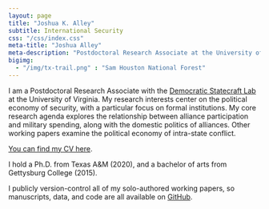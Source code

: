 ```yaml
---
layout: page
title: "Joshua K. Alley"
subtitle: International Security
css: "/css/index.css"
meta-title: "Joshua Alley"
meta-description: "Postdoctoral Research Associate at the University of Virginia"
bigimg:
  - "/img/tx-trail.png" : "Sam Houston National Forest" 
---
```


I am a Postdoctoral Research Associate with the [Democratic Statecraft Lab](http://statecraftlab.virginia.edu/) at the University of Virginia.
My research interests center on the political economy of security, with a particular focus on formal institutions. 
My core research agenda explores the relationship between alliance participation and military spending, along with the domestic politics of alliances. 
Other working papers examine the political economy of intra-state conflict.

[You can find my CV here](CV.pdf).

I hold a Ph.D. from Texas A&M (2020), and a bachelor of arts from Gettysburg College (2015).  

I publicly version-control all of my solo-authored working papers, so manuscripts, data, and code are all available on [GitHub](https://github.com/joshuaalley).
